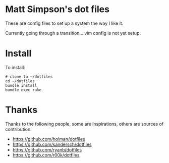 # Matt Simpson's dot files

These are config files to set up a system the way I like it.

Currently going through a transition... vim config is not yet setup.

# Install

To install:

```
# clone to ~/dotfiles
cd ~/dotfiles
bundle install
bundle exec rake
```

# Thanks

Thanks to the following people, some are inspirations, others are
sources of contribution:

* https://github.com/holman/dotfiles
* https://github.com/sandersch/dotfiles
* https://github.com/ryanb/dotfiles
* https://github.com/r00k/dotfiles
